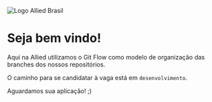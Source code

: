 ![Logo Allied Brasil](./imgs/logo.png)

# Seja bem vindo!

Aqui na Allied utilizamos o Git Flow como modelo de organização das branches dos nossos repositórios.

O caminho para se candidatar à vaga está em `desenvolvimento`.

Aguardamos sua aplicação! ;)
